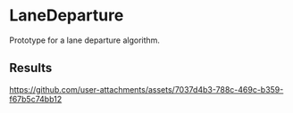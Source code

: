# LaneDeparture
Prototype for a lane departure algorithm.

## Results <a name="results"></a>

https://github.com/user-attachments/assets/7037d4b3-788c-469c-b359-f67b5c74bb12

